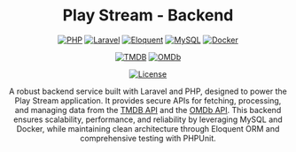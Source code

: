 <div align="center">

  # Play Stream - Backend
  
  [![PHP][php_badge]][php_url]
  [![Laravel][laravel_badge]][laravel_url]
  [![Eloquent][eloquent_badge]][eloquent_url]
  [![MySQL][mysql_badge]][mysql_url]
  [![Docker][docker_badge]][docker_url]

  [![TMDB][tmdb_badge]][tmdb_url]
  [![OMDb][omdb_badge]][omdb_url]
  
  [![License][license_badge]][license_url]
  
  A robust backend service built with Laravel and PHP, designed to power the Play Stream application.
It provides secure APIs for fetching, processing, and managing data from the [TMDB API](https://www.themoviedb.org/documentation/api) and the [OMDb API](https://www.omdbapi.com/).
This backend ensures scalability, performance, and reliability by leveraging MySQL and Docker, while maintaining clean architecture through Eloquent ORM and comprehensive testing with PHPUnit.

</div>

<!-- Author -->
[author]: https://github.com/rolando-r

<!-- Readme links -->
[php_badge]: https://img.shields.io/badge/PHP-8.4-8892BF?logo=php&logoColor=white&style=for-the-badge
[laravel_badge]: https://img.shields.io/badge/Laravel-12.0.0-FF2D20?logo=laravel&logoColor=white&style=for-the-badge
[eloquent_badge]: https://img.shields.io/badge/Eloquent%20ORM-12.0-84CB28?logo=laravel&logoColor=white&style=for-the-badge
[mysql_badge]: https://img.shields.io/badge/MySQL-9.4.0-4479A1?logo=mysql&logoColor=white&style=for-the-badge
[docker_badge]: https://img.shields.io/badge/Docker-27%20(latest)-2496ED?logo=docker&logoColor=white&style=for-the-badge
[phpunit_badge]: https://img.shields.io/badge/PHPUnit-12.3.0-000000?logo=phpunit&logoColor=white&style=for-the-badge

[tmdb_badge]: https://img.shields.io/badge/TMDB-API-blue?logo=themoviedatabase&style=for-the-badge
[omdb_badge]: https://img.shields.io/badge/OMDb-API-orange?style=for-the-badge

[license_badge]: https://img.shields.io/badge/License-All%20Rights%20Reserved-red?style=for-the-badge

<!-- URL Variables -->
[php_url]: https://www.php.net
[laravel_url]: https://laravel.com
[eloquent_url]: https://laravel.com/docs/eloquent
[mysql_url]: https://www.mysql.com
[docker_url]: https://www.docker.com

[tmdb_url]: https://www.themoviedb.org/documentation/api
[omdb_url]: https://www.omdbapi.com/

[license_url]: ./LICENSE
